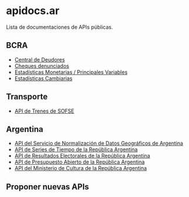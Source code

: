 # apidocs.ar
  
Lista de documentaciones de APIs públicas.

## BCRA

- [Central de Deudores](https://deudores.bcra.apidocs.ar)
- [Cheques denunciados](https://cheques.bcra.apidocs.ar)
- [Estadísticas Monetarias / Principales Variables](https://principales-variables.bcra.apidocs.ar)
- [Estadísticas Cambiarias](https://estadisticas-cambiarias.bcra.apidocs.ar)

## Transporte

- [API de Trenes de SOFSE](https://trenes.sofse.apidocs.ar)

## Argentina

- [API del Servicio de Normalización de Datos Geográficos de Argentina](https://georef.argentina.apidocs.ar)
- [API de Series de Tiempo de la República Argentina](https://series-tiempo.argentina.apidocs.ar)
- [API de Resultados Electorales de la República Argentina](https://resultados-electorales.argentina.apidocs.ar)
- [API de Presupuesto Abierto de la República Argentina](https://presupuesto-abierto.argentina.apidocs.ar)
- [API del Ministerio de Cultura de la República Argentina](https://cultura.argentina.apidocs.ar)

## Proponer nuevas APIs

<!--@include: ./parts/utterances.md-->
